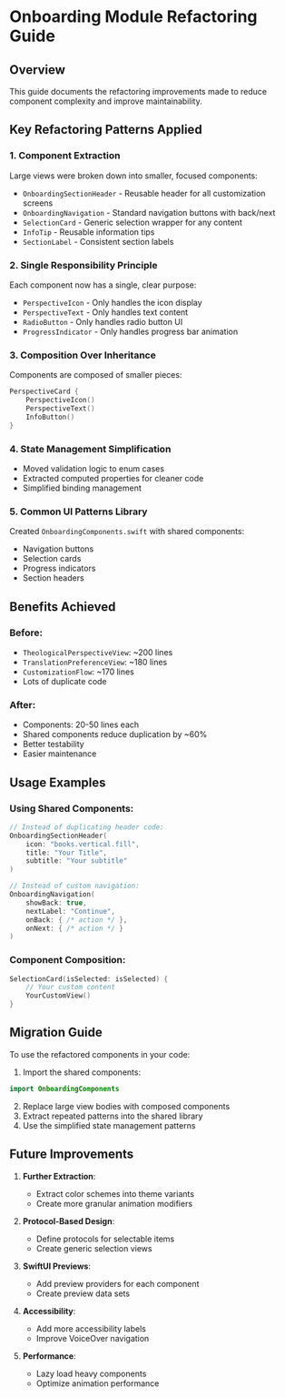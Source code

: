 # Onboarding Module Refactoring Guide

## Overview
This guide documents the refactoring improvements made to reduce component complexity and improve maintainability.

## Key Refactoring Patterns Applied

### 1. **Component Extraction**
Large views were broken down into smaller, focused components:
- `OnboardingSectionHeader` - Reusable header for all customization screens
- `OnboardingNavigation` - Standard navigation buttons with back/next
- `SelectionCard` - Generic selection wrapper for any content
- `InfoTip` - Reusable information tips
- `SectionLabel` - Consistent section labels

### 2. **Single Responsibility Principle**
Each component now has a single, clear purpose:
- `PerspectiveIcon` - Only handles the icon display
- `PerspectiveText` - Only handles text content
- `RadioButton` - Only handles radio button UI
- `ProgressIndicator` - Only handles progress bar animation

### 3. **Composition Over Inheritance**
Components are composed of smaller pieces:
```swift
PerspectiveCard {
    PerspectiveIcon()
    PerspectiveText()
    InfoButton()
}
```

### 4. **State Management Simplification**
- Moved validation logic to enum cases
- Extracted computed properties for cleaner code
- Simplified binding management

### 5. **Common UI Patterns Library**
Created `OnboardingComponents.swift` with shared components:
- Navigation buttons
- Selection cards
- Progress indicators
- Section headers

## Benefits Achieved

### Before:
- `TheologicalPerspectiveView`: ~200 lines
- `TranslationPreferenceView`: ~180 lines
- `CustomizationFlow`: ~170 lines
- Lots of duplicate code

### After:
- Components: 20-50 lines each
- Shared components reduce duplication by ~60%
- Better testability
- Easier maintenance

## Usage Examples

### Using Shared Components:
```swift
// Instead of duplicating header code:
OnboardingSectionHeader(
    icon: "books.vertical.fill",
    title: "Your Title",
    subtitle: "Your subtitle"
)

// Instead of custom navigation:
OnboardingNavigation(
    showBack: true,
    nextLabel: "Continue",
    onBack: { /* action */ },
    onNext: { /* action */ }
)
```

### Component Composition:
```swift
SelectionCard(isSelected: isSelected) {
    // Your custom content
    YourCustomView()
}
```

## Migration Guide

To use the refactored components in your code:

1. Import the shared components:
```swift
import OnboardingComponents
```

2. Replace large view bodies with composed components
3. Extract repeated patterns into the shared library
4. Use the simplified state management patterns

## Future Improvements

1. **Further Extraction**: 
   - Extract color schemes into theme variants
   - Create more granular animation modifiers

2. **Protocol-Based Design**:
   - Define protocols for selectable items
   - Create generic selection views

3. **SwiftUI Previews**:
   - Add preview providers for each component
   - Create preview data sets

4. **Accessibility**:
   - Add more accessibility labels
   - Improve VoiceOver navigation

5. **Performance**:
   - Lazy load heavy components
   - Optimize animation performance
